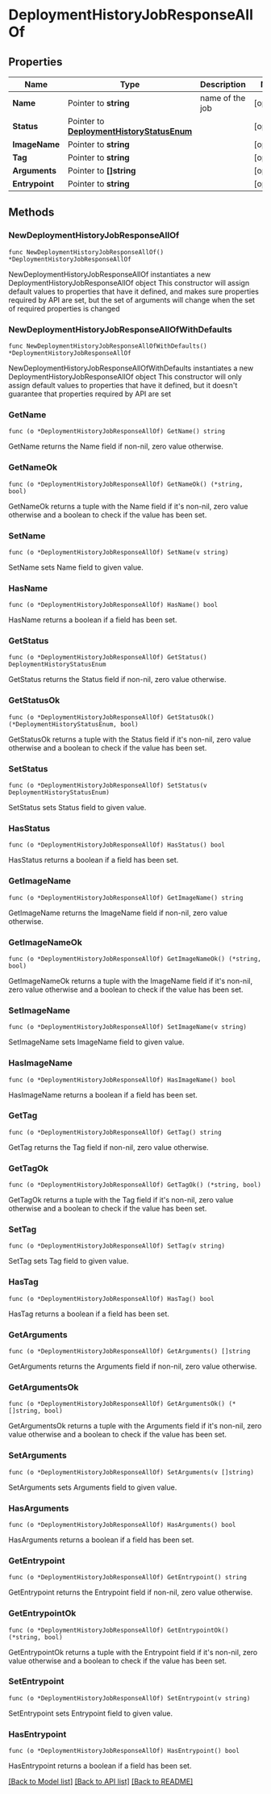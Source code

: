 # DeploymentHistoryJobResponseAllOf

## Properties

Name | Type | Description | Notes
------------ | ------------- | ------------- | -------------
**Name** | Pointer to **string** | name of the job | [optional] 
**Status** | Pointer to [**DeploymentHistoryStatusEnum**](DeploymentHistoryStatusEnum.md) |  | [optional] 
**ImageName** | Pointer to **string** |  | [optional] 
**Tag** | Pointer to **string** |  | [optional] 
**Arguments** | Pointer to **[]string** |  | [optional] 
**Entrypoint** | Pointer to **string** |  | [optional] 

## Methods

### NewDeploymentHistoryJobResponseAllOf

`func NewDeploymentHistoryJobResponseAllOf() *DeploymentHistoryJobResponseAllOf`

NewDeploymentHistoryJobResponseAllOf instantiates a new DeploymentHistoryJobResponseAllOf object
This constructor will assign default values to properties that have it defined,
and makes sure properties required by API are set, but the set of arguments
will change when the set of required properties is changed

### NewDeploymentHistoryJobResponseAllOfWithDefaults

`func NewDeploymentHistoryJobResponseAllOfWithDefaults() *DeploymentHistoryJobResponseAllOf`

NewDeploymentHistoryJobResponseAllOfWithDefaults instantiates a new DeploymentHistoryJobResponseAllOf object
This constructor will only assign default values to properties that have it defined,
but it doesn't guarantee that properties required by API are set

### GetName

`func (o *DeploymentHistoryJobResponseAllOf) GetName() string`

GetName returns the Name field if non-nil, zero value otherwise.

### GetNameOk

`func (o *DeploymentHistoryJobResponseAllOf) GetNameOk() (*string, bool)`

GetNameOk returns a tuple with the Name field if it's non-nil, zero value otherwise
and a boolean to check if the value has been set.

### SetName

`func (o *DeploymentHistoryJobResponseAllOf) SetName(v string)`

SetName sets Name field to given value.

### HasName

`func (o *DeploymentHistoryJobResponseAllOf) HasName() bool`

HasName returns a boolean if a field has been set.

### GetStatus

`func (o *DeploymentHistoryJobResponseAllOf) GetStatus() DeploymentHistoryStatusEnum`

GetStatus returns the Status field if non-nil, zero value otherwise.

### GetStatusOk

`func (o *DeploymentHistoryJobResponseAllOf) GetStatusOk() (*DeploymentHistoryStatusEnum, bool)`

GetStatusOk returns a tuple with the Status field if it's non-nil, zero value otherwise
and a boolean to check if the value has been set.

### SetStatus

`func (o *DeploymentHistoryJobResponseAllOf) SetStatus(v DeploymentHistoryStatusEnum)`

SetStatus sets Status field to given value.

### HasStatus

`func (o *DeploymentHistoryJobResponseAllOf) HasStatus() bool`

HasStatus returns a boolean if a field has been set.

### GetImageName

`func (o *DeploymentHistoryJobResponseAllOf) GetImageName() string`

GetImageName returns the ImageName field if non-nil, zero value otherwise.

### GetImageNameOk

`func (o *DeploymentHistoryJobResponseAllOf) GetImageNameOk() (*string, bool)`

GetImageNameOk returns a tuple with the ImageName field if it's non-nil, zero value otherwise
and a boolean to check if the value has been set.

### SetImageName

`func (o *DeploymentHistoryJobResponseAllOf) SetImageName(v string)`

SetImageName sets ImageName field to given value.

### HasImageName

`func (o *DeploymentHistoryJobResponseAllOf) HasImageName() bool`

HasImageName returns a boolean if a field has been set.

### GetTag

`func (o *DeploymentHistoryJobResponseAllOf) GetTag() string`

GetTag returns the Tag field if non-nil, zero value otherwise.

### GetTagOk

`func (o *DeploymentHistoryJobResponseAllOf) GetTagOk() (*string, bool)`

GetTagOk returns a tuple with the Tag field if it's non-nil, zero value otherwise
and a boolean to check if the value has been set.

### SetTag

`func (o *DeploymentHistoryJobResponseAllOf) SetTag(v string)`

SetTag sets Tag field to given value.

### HasTag

`func (o *DeploymentHistoryJobResponseAllOf) HasTag() bool`

HasTag returns a boolean if a field has been set.

### GetArguments

`func (o *DeploymentHistoryJobResponseAllOf) GetArguments() []string`

GetArguments returns the Arguments field if non-nil, zero value otherwise.

### GetArgumentsOk

`func (o *DeploymentHistoryJobResponseAllOf) GetArgumentsOk() (*[]string, bool)`

GetArgumentsOk returns a tuple with the Arguments field if it's non-nil, zero value otherwise
and a boolean to check if the value has been set.

### SetArguments

`func (o *DeploymentHistoryJobResponseAllOf) SetArguments(v []string)`

SetArguments sets Arguments field to given value.

### HasArguments

`func (o *DeploymentHistoryJobResponseAllOf) HasArguments() bool`

HasArguments returns a boolean if a field has been set.

### GetEntrypoint

`func (o *DeploymentHistoryJobResponseAllOf) GetEntrypoint() string`

GetEntrypoint returns the Entrypoint field if non-nil, zero value otherwise.

### GetEntrypointOk

`func (o *DeploymentHistoryJobResponseAllOf) GetEntrypointOk() (*string, bool)`

GetEntrypointOk returns a tuple with the Entrypoint field if it's non-nil, zero value otherwise
and a boolean to check if the value has been set.

### SetEntrypoint

`func (o *DeploymentHistoryJobResponseAllOf) SetEntrypoint(v string)`

SetEntrypoint sets Entrypoint field to given value.

### HasEntrypoint

`func (o *DeploymentHistoryJobResponseAllOf) HasEntrypoint() bool`

HasEntrypoint returns a boolean if a field has been set.


[[Back to Model list]](../README.md#documentation-for-models) [[Back to API list]](../README.md#documentation-for-api-endpoints) [[Back to README]](../README.md)


